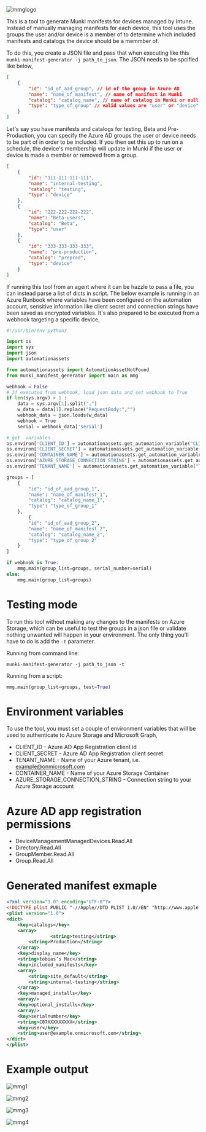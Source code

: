 ![mmglogo](https://user-images.githubusercontent.com/78877636/191769701-64107e63-dc4e-47ef-977b-baa89c88c410.png)

This is a tool to generate Munki manifests for devices managed by Intune. Instead of manually managing manifests for each device, this tool uses the groups the user and/or device is a member of to determine which included manifests and catalogs the device should be a memmber of.

To do this, you create a JSON file and pass that when executing like this `munki-manifest-generator -j path_to_json`. The JSON needs to be spcified like below,

```json
[
    {
        "id": "id_of_aad_group", // id of the group in Azure AD
        "name": "name_of_manifest", // name of manifest in Munki
        "catalog": "catalog_name", // name of catalog in Munki or null
        "type": "type_of_group" // valid values are "user" or "device"
    }
]
```

Let's say you have manifests and catalogs for testing, Beta and Pre-Production, you can specify the Azure AD groups the user or device needs to be part of in order to be included. If you then set this up to run on a schedule, the device's membership will update in Munki if the user or device is made a member or removed from a group.

```json
[
    {
        "id": "111-111-111-111",
        "name": "internal-testing",
        "catalog": "testing",
        "type": "device"
    },
    {
        "id": "222-222-222-222",
        "name": "Beta-users",
        "catalog": "Beta",
        "type": "user" 
    },
    {
        "id": "333-333-333-333",
        "name": "pre-production",
        "catalog": "preprod",
        "type": "device"
    }
]
```

If running this tool from an agent where it can be hazzle to pass a file, you can instead parse a list of dicts in script. The below example is running in an Azure Runbook where variables have been configured on the automation account, sensitive information like client secret and connection strings have been saved as encrypted variables. It's also prepared to be executed from a webhook targeting a specific device,

```python
#!/usr/bin/env python3

import os
import sys
import json
import automationassets

from automationassets import AutomationAssetNotFound
from munki_manifest_generator import main as mmg

webhook = False
# If executed from webhook, load json data and set webhook to True
if len(sys.argv) > 1 :
    data = sys.argv[1].split(",")
    w_data = data[1].replace("RequestBody:","")
    webhook_data = json.loads(w_data)
    webhook = True
    serial = webhook_data['serial']

# get  variables
os.environ['CLIENT_ID'] = automationassets.get_automation_variable("CLIENT_ID")
os.environ['CLIENT_SECRET'] = automationassets.get_automation_variable("CLIENT_SECRET")
os.environ['CONTAINER_NAME'] = automationassets.get_automation_variable("CONTAINER_NAME")
os.environ['AZURE_STORAGE_CONNECTION_STRING'] = automationassets.get_automation_variable("AZURE_STORAGE_CONNECTION_STRING")
os.environ['TENANT_NAME'] = automationassets.get_automation_variable("TENANT_NAME")

groups = [
    {
        "id": "id_of_aad_group_1",
        "name": "name_of_manifest_1",
        "catalog": "catalog_name_1",
        "type": "type_of_group_1"
    },
        {
        "id": "id_of_aad_group_2",
        "name": "name_of_manifest_2",
        "catalog": "catalog_name_2",
        "type": "type_of_group_2"
    }
]

if webhook is True:
	mmg.main(group_list=groups, serial_number=serial)
else:
	mmg.main(group_list=groups)
```
# Testing mode

To run this tool without making any changes to the manifests on Azure Storage, which can be useful to test the groups in a json file or validate nothing unwanted will happen in your environment. The only thing you'll have to do is add the `-t` parameter.

Running from command line:
```shell
munki-manifest-generator -j path_to_json -t
```

Running from a script: 
```python
mmg.main(group_list=groups, test=True)
```

# Environment variables

To use the tool, you must set a couple of environment variables that will be used to authenticate to Azure Storage and Microsoft Graph,
- CLIENT_ID - Azure AD App Registration client id
- CLIENT_SECRET - Azure AD App Registration client secret
- TENANT_NAME - Name of your Azure tenant, i.e. example@onmicrosoft.com
- CONTAINER_NAME - Name of your Azure Storage Container
- AZURE_STORAGE_CONNECTION_STRING - Connection string to your Azure Storage account

# Azure AD app registration permissions
- DeviceManagementManagedDevices.Read.All
- Directory.Read.All
- GroupMember.Read.All
- Group.Read.All

# Generated manifest exmaple

```xml
<?xml version="1.0" encoding="UTF-8"?>
<!DOCTYPE plist PUBLIC "-//Apple//DTD PLIST 1.0//EN" "http://www.apple.com/DTDs/PropertyList-1.0.dtd">
<plist version="1.0">
<dict>
	<key>catalogs</key>
	<array>
                <string>testing</string>
		<string>Production</string>
	</array>
	<key>display_name</key>
	<string>tobias’s Mac</string>
	<key>included_manifests</key>
	<array>
		<string>site_default</string>
		<string>internal-testing</string>
	</array>
	<key>managed_installs</key>
	<array/>
	<key>optional_installs</key>
	<array/>
	<key>serialnumber</key>
	<string>C07XXXXXXXXX</string>
	<key>user</key>
	<string>user@example.onmicrosoft.com</string>
</dict>
</plist>
```

# Example output
![mmg1](https://user-images.githubusercontent.com/78877636/191742519-35c316be-d5e7-4a87-b2ff-711a0519c624.jpg)

![mmg2](https://user-images.githubusercontent.com/78877636/191742531-13274273-098c-4b54-9d54-62c11776dcd5.jpg)

![mmg3](https://user-images.githubusercontent.com/78877636/191742547-a1bd061b-f3c7-4cf2-8c83-ff83aa9f09b5.jpg)

![mmg4](https://user-images.githubusercontent.com/78877636/191742563-c4ae2ea6-ad5a-4bfa-9ca9-a4536aaa5bce.jpg)
